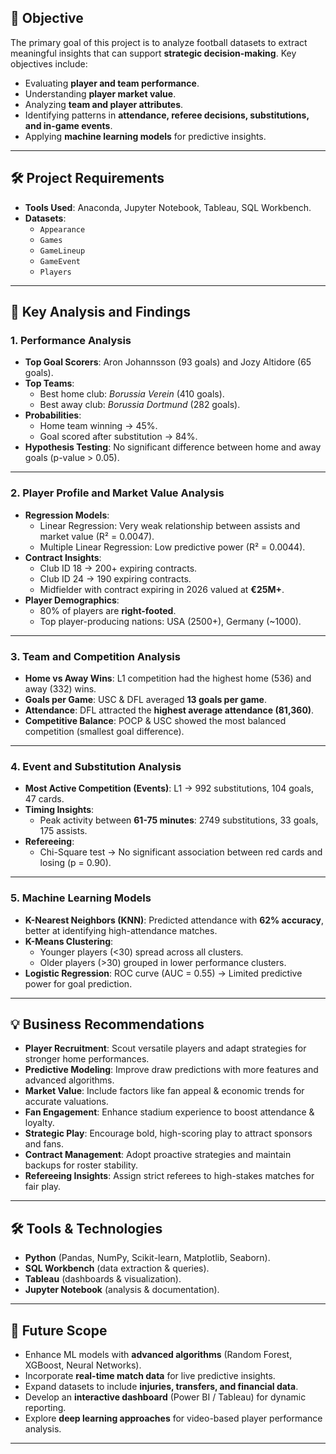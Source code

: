 ## 🎯 Objective  
The primary goal of this project is to analyze football datasets to extract meaningful insights that can support **strategic decision-making**. Key objectives include:  
- Evaluating **player and team performance**.  
- Understanding **player market value**.  
- Analyzing **team and player attributes**.  
- Identifying patterns in **attendance, referee decisions, substitutions, and in-game events**.  
- Applying **machine learning models** for predictive insights.  

---

## 🛠 Project Requirements  

- **Tools Used**: Anaconda, Jupyter Notebook, Tableau, SQL Workbench.  
- **Datasets**:  
  - `Appearance`  
  - `Games`  
  - `GameLineup`  
  - `GameEvent`  
  - `Players`  

---

## 🔎 Key Analysis and Findings  

### 1. Performance Analysis  
- **Top Goal Scorers**: Aron Johannsson (93 goals) and Jozy Altidore (65 goals).  
- **Top Teams**:  
  - Best home club: *Borussia Verein* (410 goals).  
  - Best away club: *Borussia Dortmund* (282 goals).  
- **Probabilities**:  
  - Home team winning → 45%.  
  - Goal scored after substitution → 84%.  
- **Hypothesis Testing**: No significant difference between home and away goals (p-value > 0.05).  

---

### 2. Player Profile and Market Value Analysis  
- **Regression Models**:  
  - Linear Regression: Very weak relationship between assists and market value (R² = 0.0047).  
  - Multiple Linear Regression: Low predictive power (R² = 0.0044).  
- **Contract Insights**:  
  - Club ID 18 → 200+ expiring contracts.  
  - Club ID 24 → 190 expiring contracts.  
  - Midfielder with contract expiring in 2026 valued at **€25M+**.  
- **Player Demographics**:  
  - 80% of players are **right-footed**.  
  - Top player-producing nations: USA (2500+), Germany (~1000).  

---

### 3. Team and Competition Analysis  
- **Home vs Away Wins**: L1 competition had the highest home (536) and away (332) wins.  
- **Goals per Game**: USC & DFL averaged **13 goals per game**.  
- **Attendance**: DFL attracted the **highest average attendance (81,360)**.  
- **Competitive Balance**: POCP & USC showed the most balanced competition (smallest goal difference).  

---

### 4. Event and Substitution Analysis  
- **Most Active Competition (Events)**: L1 → 992 substitutions, 104 goals, 47 cards.  
- **Timing Insights**:  
  - Peak activity between **61-75 minutes**: 2749 substitutions, 33 goals, 175 assists.  
- **Refereeing**:  
  - Chi-Square test → No significant association between red cards and losing (p = 0.90).  

---

### 5. Machine Learning Models  
- **K-Nearest Neighbors (KNN)**: Predicted attendance with **62% accuracy**, better at identifying high-attendance matches.  
- **K-Means Clustering**:  
  - Younger players (<30) spread across all clusters.  
  - Older players (>30) grouped in lower performance clusters.  
- **Logistic Regression**: ROC curve (AUC = 0.55) → Limited predictive power for goal prediction.  

---

## 💡 Business Recommendations  
- **Player Recruitment**: Scout versatile players and adapt strategies for stronger home performances.  
- **Predictive Modeling**: Improve draw predictions with more features and advanced algorithms.  
- **Market Value**: Include factors like fan appeal & economic trends for accurate valuations.  
- **Fan Engagement**: Enhance stadium experience to boost attendance & loyalty.  
- **Strategic Play**: Encourage bold, high-scoring play to attract sponsors and fans.  
- **Contract Management**: Adopt proactive strategies and maintain backups for roster stability.  
- **Refereeing Insights**: Assign strict referees to high-stakes matches for fair play.  

---

## 🛠 Tools & Technologies  
- **Python** (Pandas, NumPy, Scikit-learn, Matplotlib, Seaborn).  
- **SQL Workbench** (data extraction & queries).  
- **Tableau** (dashboards & visualization).  
- **Jupyter Notebook** (analysis & documentation).  

---

## 🔮 Future Scope  
- Enhance ML models with **advanced algorithms** (Random Forest, XGBoost, Neural Networks).  
- Incorporate **real-time match data** for live predictive insights.  
- Expand datasets to include **injuries, transfers, and financial data**.  
- Develop an **interactive dashboard** (Power BI / Tableau) for dynamic reporting.  
- Explore **deep learning approaches** for video-based player performance analysis.  

---
